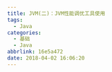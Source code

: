 ```yaml
---
title: JVM(二)：JVM性能调优工具使用
tags:
  - Java
categories:
  - 基础
  - Java
abbrlink: 16e5a472
date: 2018-04-02 16:06:20
---
```


